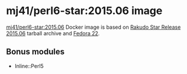 mj41/perl6-star:2015.06 image
=============================

[mj41/perl6-star:2015.06](https://registry.hub.docker.com/u/mj41/perl6-star/) Docker image
is based on [Rakudo Star Release 2015.06](http://rakudo.org/2015/07/01/announce-rakudo-star-release-2015-06/)
tarball archive and [Fedora 22](https://registry.hub.docker.com/_/fedora/).

Bonus modules
-------------
* Inline::Perl5

